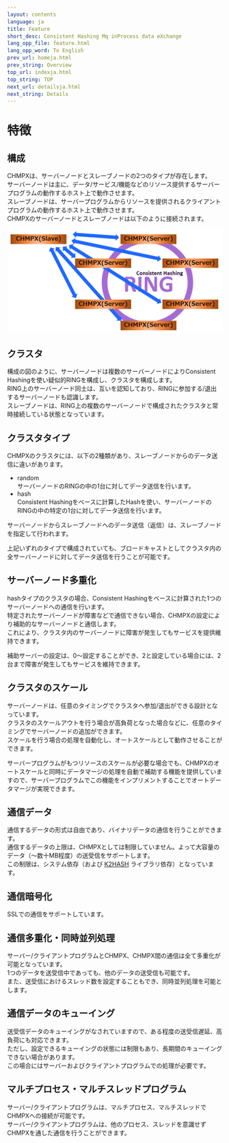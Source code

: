 ```yaml
---
layout: contents
language: ja
title: Feature
short_desc: Consistent Hashing Mq inProcess data eXchange
lang_opp_file: feature.html
lang_opp_word: To English
prev_url: homeja.html
prev_string: Overview
top_url: indexja.html
top_string: TOP
next_url: detailsja.html
next_string: Details
---
```


# 特徴
## 構成
CHMPXは、サーバーノードとスレーブノードの2つのタイプが存在します。  
サーバーノードは主に、データ/サービス/機能などのリソース提供するサーバープログラムの動作するホスト上で動作させます。  
スレーブノードは、サーバープログラムからリソースを提供されるクライアントプログラムの動作するホスト上で動作させます。  
CHMPXのサーバーノードとスレーブノードは以下のように接続されます。

![RING](images/chmpx_ring.png)

## クラスタ
構成の図のように、サーバーノードは複数のサーバーノードによりConsistent Hashingを使い疑似的RINGを構成し、クラスタを構成します。  
RING上のサーバーノード同士は、互いを認知しており、RINGに参加する/退出するサーバーノードも認識します。  
スレーブノードは、RING上の複数のサーバーノードで構成されたクラスタと常時接続している状態となっています。

## クラスタタイプ
CHMPXのクラスタには、以下の2種類があり、スレーブノードからのデータ送信に違いがあります。

- random  
サーバーノードのRINGの中の1台に対してデータ送信を行います。
- hash  
Consistent Hashingをベースに計算したHashを使い、サーバーノードのRINGの中の特定の1台に対してデータ送信を行います。

サーバーノードからスレーブノードへのデータ送信（返信）は、スレーブノードを指定して行われます。

上記いずれのタイプで構成されていても、ブロードキャストとしてクラスタ内の全サーバーノードに対してデータ送信を行うことが可能です。

## サーバーノード多重化
hashタイプのクラスタの場合、Consistent Hashingをベースに計算された1つのサーバーノードへの通信を行います。  
特定されたサーバーノードが障害などで通信できない場合、CHMPXの設定により補助的なサーバーノードと通信します。  
これにより、クラスタ内のサーバーノードに障害が発生してもサービスを提供維持できます。

補助サーバーの設定は、0～設定することができ、2と設定している場合には、2台まで障害が発生してもサービスを維持できます。

## クラスタのスケール
サーバーノードは、任意のタイミングでクラスタへ参加/退出ができる設計となっています。  
クラスタのスケールアウトを行う場合が高負荷となった場合などに、任意のタイミングでサーバーノードの追加ができます。  
スケールを行う場合の処理を自動化し、オートスケールとして動作させることができます。

サーバープログラムがもつリソースのスケールが必要な場合でも、CHMPXのオートスケールと同時にデータマージの処理を自動で補助する機能を提供していますので、サーバープログラムでこの機能をインプリメントすることでオートデータマージが実現できます。

## 通信データ
通信するデータの形式は自由であり、バイナリデータの通信を行うことができます。  
通信するデータの上限は、CHMPXとしては制限していません。よって大容量のデータ（～数十MB程度）の送受信をサポートします。  
この制限は、システム依存（および [K2HASH](https://k2hash.antpick.ax/indexja.html) ライブラリ依存）となっています。

## 通信暗号化
SSLでの通信をサポートしています。

## 通信多重化・同時並列処理
サーバー/クライアントプログラムとCHMPX、CHMPX間の通信は全て多重化が可能となっています。  
1つのデータを送受信中であっても、他のデータの送受信も可能です。  
また、送受信におけるスレッド数を設定することもでき、同時並列処理を可能とします。

## 通信データのキューイング
送受信データのキューイングがなされていますので、ある程度の送受信遅延、高負荷にも対応できます。  
ただし、設定できるキューイングの状態には制限もあり、長期間のキューイングできない場合があります。  
この場合にはサーバーおよびクライアントプログラムでの処理が必要です。

## マルチプロセス・マルチスレッドプログラム
サーバー/クライアントプログラムは、マルチプロセス、マルチスレッドでCHMPXへの接続が可能です。  
サーバー/クライアントプログラムは、他のプロセス、スレッドを意識せずCHMPXを通した通信を行うことができます。
